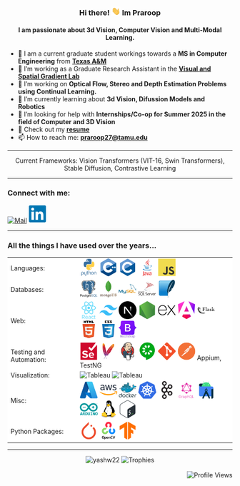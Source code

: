 
[github url]: https://github.com/PraroopChanda

<div align="center">
  <!--<img src="/readme_media/github_banner.jpg">-->
  <h3>Hi there! <img alt="" src = "/readme_media/wave.gif" width = 20px> Im Praroop</h3>
  <h4>I am passionate about 3d Vision, Computer Vision and Multi-Modal Learning.</h4>
</div>
<!-- <hr/> -->

<ul>
  <li> 📖 I am a current graduate student workings towards a <b>MS in Computer Engineering</b> from <b><a href="https://www.linkedin.com/in/praroop-chanda-b263441a7/">Texas A&M </a></b>
  </li>
  <li> 🔭 I’m working as a Graduate Research Assistant in the <b><a href= "https://visual-and-spatial-gradient-lab.github.io/vsg.github.io/index.html">Visual and Spatial Gradient Lab</a></b> </li>
  <li> 🔭 I’m working on <b>Optical Flow, Stereo and Depth Estimation Problems using Continual Learning.</b> </li>
  <li> 🌱 I’m currently learning about <b>3d Vision, Difussion Models and Robotics </b> </li>
  <li> 🤔 I’m looking for help with <b>Internships/Co-op for Summer 2025 in the field of Computer and 3D Vision</b> </li>
  <li> 📄 Check out my <b><a href="https://drive.google.com/file/d/1LJhtFFMk4DoyhFBRJjhM_Ko-KPB3smY1/view?usp=sharing">resume</a></b> </li>
  <li> 📫 How to reach me: <b><a href="mailto:praroop27@tamu.edu">praroop27@tamu.edu</a></b> </li>
</ul>
<hr/>

<div align="center">
Current Frameworks: Vision Transformers (VIT-16, Swin Transformers), Stable Diffusion, Contrastive Learning
</div>
<hr/> 

<div>
  <h3>Connect with me:</h3>
  <a href="mailto:praroop27@tamu.edu"><img height="40" src="https://img.icons8.com/?id=P7UIlhbpWzZm&format=png" alt="Mail"/></a>
  <a href="https://www.linkedin.com/in/praroop-chanda-b263441a7/"><img height="40" src="https://raw.githubusercontent.com/devicons/devicon/master/icons/linkedin/linkedin-original.svg" alt="LinkedIn"/></a>
</div>
<hr/>

<div>
  <h3>All the things I have used over the years...</h3>
  <table style="background-color: white;">
    <tr> <td>Languages:</td>
      <td>
        <img height="40" src="https://raw.githubusercontent.com/devicons/devicon/master/icons/python/python-original-wordmark.svg" alt="Python" />
        <img height="40" src="https://raw.githubusercontent.com/devicons/devicon/master/icons/cplusplus/cplusplus-original.svg" alt="C++"/>
        <img height="40" src="https://raw.githubusercontent.com/devicons/devicon/master/icons/c/c-original.svg" alt="C"/>
        <img height="40" src="https://raw.githubusercontent.com/devicons/devicon/master/icons/java/java-original-wordmark.svg" alt="Java"/>
        <img height="40" src="https://raw.githubusercontent.com/devicons/devicon/master/icons/javascript/javascript-original.svg" alt="JavaScript"/>
      </td>
    </tr>
    <tr> <td>Databases:</td>
      <td>
        <img height="40" src="https://raw.githubusercontent.com/devicons/devicon/master/icons/postgresql/postgresql-original-wordmark.svg" alt="PostgreSQL"/>
        <img height="40" src="https://raw.githubusercontent.com/devicons/devicon/master/icons/mongodb/mongodb-original-wordmark.svg" alt="MongoDB"/>
        <img height="40" src="https://raw.githubusercontent.com/devicons/devicon/master/icons/mysql/mysql-original-wordmark.svg" alt="MySQL"/>
        <img height="40" src="https://raw.githubusercontent.com/devicons/devicon/master/icons/microsoftsqlserver/microsoftsqlserver-original-wordmark.svg" alt="MS SQL Server"/>
        <img height="40" src="https://raw.githubusercontent.com/devicons/devicon/master/icons/sqlite/sqlite-original.svg" alt="SQLite"/>
      </td>
    </tr>
    <tr> <td>Web:</td>
      <td>
        <img height="40" src="https://raw.githubusercontent.com/devicons/devicon/master/icons/react/react-original-wordmark.svg" alt="React"/>
        <img height="40" src="https://raw.githubusercontent.com/devicons/devicon/master/icons/tailwindcss/tailwindcss-original.svg" alt="Tailwind CSS"/>
        <img height="40" src="https://raw.githubusercontent.com/devicons/devicon/master/icons/nextjs/nextjs-original.svg" alt="Next.js"/>
        <img height="40" src="https://raw.githubusercontent.com/devicons/devicon/master/icons/nodejs/nodejs-original.svg" alt="Node.js"/>
        <img height="40" src="https://raw.githubusercontent.com/devicons/devicon/master/icons/express/express-original.svg" alt="Express.js"/>
        <img height="40" src="https://raw.githubusercontent.com/devicons/devicon/master/icons/angular/angular-original.svg" alt="Angular"/>
        <img height="40" src="https://raw.githubusercontent.com/devicons/devicon/master/icons/flask/flask-original-wordmark.svg" alt="Flask"/>
        <img height="40" src="https://raw.githubusercontent.com/devicons/devicon/master/icons/html5/html5-original-wordmark.svg" alt="HTML5"/>
        <img height="40" src="https://raw.githubusercontent.com/devicons/devicon/master/icons/css3/css3-original-wordmark.svg" alt="CSS3"/>
        <img height="40" src="https://raw.githubusercontent.com/devicons/devicon/master/icons/bootstrap/bootstrap-original-wordmark.svg" alt="Bootstrap"/>
      </td>
    </tr>
    <tr> <td>Testing and Automation:</td>
      <td>
        <img height="40" src="https://raw.githubusercontent.com/devicons/devicon/master/icons/selenium/selenium-original.svg" alt="Selenium"/>
        <img height="40" src="https://raw.githubusercontent.com/devicons/devicon/master/icons/maven/maven-original.svg" alt="Maven"/>
        <img height="40" src="https://raw.githubusercontent.com/devicons/devicon/master/icons/jenkins/jenkins-original.svg" alt="Jenkins"/>
        <img height="40" src="https://raw.githubusercontent.com/devicons/devicon/master/icons/cucumber/cucumber-plain.svg" alt="Cucumber"/>
        <img height="40" src="https://raw.githubusercontent.com/devicons/devicon/master/icons/git/git-original.svg" alt="Git"/>
        <img height="40" src="https://raw.githubusercontent.com/devicons/devicon/master/icons/postman/postman-original.svg" alt="Postman"/>
        <span>Appium, TestNG</span>
      </td>
    </tr>
    <tr> <td>Visualization:</td>
      <td>
        <img height="40" src="https://img.icons8.com/?size=400&id=qYfwpsRXEcpc&format=png" alt="Tableau"/>
        <img height="40" src="https://img.icons8.com/?size=400&id=9Kvi1p1F0tUo&format=png" alt="Tableau"/>
      </td>
    </tr>
    <tr> <td>Misc:</td>
      <td>
        <img height="40" src="https://raw.githubusercontent.com/devicons/devicon/master/icons/azure/azure-original.svg" alt="Azure"/>
        <img height="40" src="https://raw.githubusercontent.com/devicons/devicon/master/icons/amazonwebservices/amazonwebservices-original-wordmark.svg" alt="AWS"/>
        <img height="40" src="https://raw.githubusercontent.com/devicons/devicon/master/icons/docker/docker-original-wordmark.svg" alt="Docker"/>
        <img height="40" src="https://raw.githubusercontent.com/devicons/devicon/master/icons/kubernetes/kubernetes-original.svg" alt="Kubernetes"/>
        <img height="40" src="https://raw.githubusercontent.com/devicons/devicon/master/icons/apachekafka/apachekafka-original.svg" alt="Kafka"/>
        <img height="40" src="https://raw.githubusercontent.com/devicons/devicon/master/icons/graphql/graphql-plain-wordmark.svg" alt="GraphQL"/>
        <img height="40" src="https://raw.githubusercontent.com/devicons/devicon/master/icons/androidstudio/androidstudio-original.svg" alt="Android Studio"/>
        <img height="40" src="https://raw.githubusercontent.com/devicons/devicon/master/icons/arduino/arduino-original-wordmark.svg" alt="Arduino"/>
        <img height="40" src="https://raw.githubusercontent.com/devicons/devicon/master/icons/linux/linux-original.svg" alt="Linux"/>
        <img height="40" src="https://raw.githubusercontent.com/devicons/devicon/master/icons/bash/bash-original.svg" alt="Bash"/>
      </td>
    </tr>
    <tr> <td>Python Packages:</td>
      <td>
        <img height="40" src="https://raw.githubusercontent.com/devicons/devicon/master/icons/pytorch/pytorch-original.svg" alt="PyTorch"/>
        <img height="40" src="https://raw.githubusercontent.com/devicons/devicon/master/icons/opencv/opencv-original-wordmark.svg" alt="OpenCV"/>
        <img height="40" src="https://raw.githubusercontent.com/devicons/devicon/master/icons/tensorflow/tensorflow-original.svg" alt="TensorFlow"/>
      </td>
    </tr>
  </table>
</div>
<hr/>

<div align="center">
<!--   <img src="https://github-readme-stats.vercel.app/api?username=yashw22&show_icons=true&theme=transparent&count_private=true" alt="Github Stats" /> -->
<!--   <img src="https://github-readme-stats.vercel.app/api/top-langs/?username=yashw22&theme=transparent&show_icons=true&layout=compact" alt="Most Used Languages" /><br/> -->
  <img src="https://github-readme-streak-stats.herokuapp.com/?user=yashw22" alt="yashw22" />
  <img src="https://github-profile-trophy.vercel.app/?username=yashw22&rank=-?&column=4" alt="Trophies" />
</div>

<br/>
<div align="right">
  <img src="https://komarev.com/ghpvc/?username=yashw22&style=flat&color=828bed" alt="Profile Views" />
</div>

<!--
About me section
- 🔭 I’m currently working on working 
- 🌱 I’m currently learning learnings 
- 👯 I’m looking to collaborate on collaborte 
- 🤔 I’m looking for help with looking 
- 💬 Ask me about ask_me 
- 📫 How to reach me: reach_me 
- 😄 Pronouns: pronouns 
- ⚡ Fun fact: fun_fact
-->
